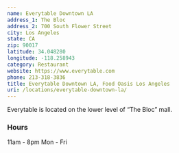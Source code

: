```yaml
---
name: Everytable Downtown LA
address_1: The Bloc
address_2: 700 South Flower Street
city: Los Angeles 
state: CA
zip: 90017
latitude: 34.048280
longitude: -118.258943
category: Restaurant
website: https://www.everytable.com
phone: 213-318-3836
title: Everytable Downtown LA, Food Oasis Los Angeles
uri: /locations/everytable-downtown-la/
---
```


Everytable is located on the lower level of “The Bloc” mall.

### Hours
11am - 8pm Mon - Fri
